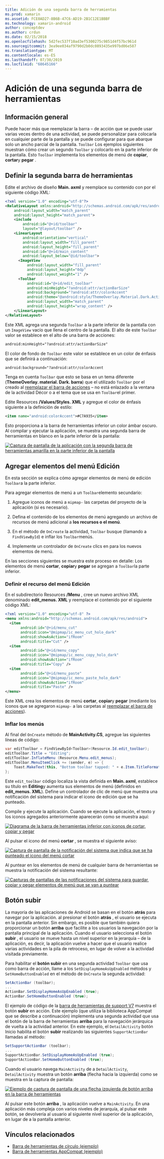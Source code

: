 ```yaml
---
title: Adición de una segunda barra de herramientas
ms.prod: xamarin
ms.assetid: FCE0AD27-8B6B-47C6-AD19-2B1C12E1BBBF
ms.technology: xamarin-android
author: conceptdev
ms.author: crdun
ms.date: 02/15/2018
ms.openlocfilehash: 5d2fec537f10ad3ef5300275c9851d4f57bc961d
ms.sourcegitcommit: 3ea9ee034af9790d2b0dc0893435e997bd06e587
ms.translationtype: MT
ms.contentlocale: es-ES
ms.lasthandoff: 07/30/2019
ms.locfileid: "68645166"
---
```

# <a name="adding-a-second-toolbar"></a>Adición de una segunda barra de herramientas


## <a name="overview"></a>Información general 

Puede hacer más que reemplazar la barra &ndash; de acción que se puede usar varias veces dentro de una actividad, se puede personalizar para colocarla en cualquier parte de la pantalla y se puede configurar para que abarque solo un ancho parcial de la pantalla. `Toolbar` Los ejemplos siguientes muestran cómo crear un segundo `Toolbar` y colocarlo en la parte inferior de la pantalla. Esto `Toolbar` implementa los elementos de menú de **copiar**, **cortar**y **pegar** . 


## <a name="define-the-second-toolbar"></a>Definir la segunda barra de herramientas 

Edite el archivo de diseño **Main. axml** y reemplace su contenido con por el siguiente código XML:

```xml
<?xml version="1.0" encoding="utf-8"?>
<RelativeLayout xmlns:android="http://schemas.android.com/apk/res/android"
    android:layout_width="match_parent"
    android:layout_height="match_parent">
    <include
        android:id="@+id/toolbar"
        layout="@layout/toolbar" />
    <LinearLayout
        android:orientation="vertical"
        android:layout_width="fill_parent"
        android:layout_height="fill_parent"
        android:id="@+id/main_content"
        android:layout_below="@id/toolbar">
      <ImageView
          android:layout_width="fill_parent"
          android:layout_height="0dp"
          android:layout_weight="1" />
      <Toolbar
          android:id="@+id/edit_toolbar"
          android:minHeight="?android:attr/actionBarSize"
          android:background="?android:attr/colorAccent"
          android:theme="@android:style/ThemeOverlay.Material.Dark.ActionBar"
          android:layout_width="match_parent"
          android:layout_height="wrap_content" />
    </LinearLayout>
</RelativeLayout>
```

Este XML agrega una segunda `Toolbar` a la parte inferior de la pantalla con un `ImageView` vacío que llena el centro de la pantalla. El alto de este `Toolbar` valor se establece en el alto de una barra de acciones: 

```xml
android:minHeight="?android:attr/actionBarSize"
```

El color de fondo de `Toolbar` este valor se establece en un color de énfasis que se definirá a continuación:

```xml
android:background="?android:attr/colorAccent
```

Tenga en cuenta `Toolbar` que esto se basa en un tema diferente (**ThemeOverlay. material. Dark. barra**) que el utilizado `Toolbar` por el creado al [reemplazar el barra de acciones](~/android/user-interface/controls/tool-bar/replacing-the-action-bar.md) &ndash; no está enlazado a la ventana de la actividad Décor o a el tema que se usa en `Toolbar`el primer.

Edite Resources **/Values/Styles. XML** y agregue el color de énfasis siguiente a la definición de estilo: 

```xml
<item name="android:colorAccent">#C7A935</item>
```

Esto proporciona a la barra de herramientas inferior un color ámbar oscuro. Al compilar y ejecutar la aplicación, se muestra una segunda barra de herramientas en blanco en la parte inferior de la pantalla: 

[![Captura de pantalla de la aplicación con la segunda barra de herramientas amarilla en la parte inferior de la pantalla](adding-a-second-toolbar-images/01-second-toolbar-sml.png)](adding-a-second-toolbar-images/01-second-toolbar.png#lightbox)


 
## <a name="add-edit-menu-items"></a>Agregar elementos del menú Edición 

En esta sección se explica cómo agregar elementos de menú de edición `Toolbar`a la parte inferior. 

Para agregar elementos de menú a un `Toolbar`elemento secundario: 

1.  Agregue iconos de menú a `mipmap-` las carpetas del proyecto de la aplicación (si es necesario).

2.  Defina el contenido de los elementos de menú agregando un archivo de recursos de menú adicional a **los recursos o el menú**. 

3.  En el método de `OnCreate` la actividad, `Toolbar` busque (llamando a `FindViewById`) e inflar los `Toolbar`menús.

4.  Implemente un controlador de `OnCreate` clics en para los nuevos elementos de menú. 

En las secciones siguientes se muestra este proceso en detalle: Los elementos de menú **cortar**, **copiar**y **pegar** se agregan a `Toolbar`la parte inferior. 



### <a name="define-the-edit-menu-resource"></a>Definir el recurso del menú Edición

En el subdirectorio Resources **/Menu** , cree un nuevo archivo XML denominado **edit_menus. XML** y reemplace el contenido por el siguiente código XML:

```xml
<?xml version="1.0" encoding="utf-8" ?>
<menu xmlns:android="http://schemas.android.com/apk/res/android">
  <item
       android:id="@+id/menu_cut"
       android:icon="@mipmap/ic_menu_cut_holo_dark"
       android:showAsAction="ifRoom"
       android:title="Cut" />
  <item
       android:id="@+id/menu_copy"
       android:icon="@mipmap/ic_menu_copy_holo_dark"
       android:showAsAction="ifRoom"
       android:title="Copy" />
  <item
       android:id="@+id/menu_paste"
       android:icon="@mipmap/ic_menu_paste_holo_dark"
       android:showAsAction="ifRoom"
       android:title="Paste" />
</menu>
```

Este XML crea los elementos de menú **cortar**, **copiar**y **pegar** (mediante los iconos que se agregaron `mipmap-` a las carpetas al [reemplazar el barra de acciones](~/android/user-interface/controls/tool-bar/replacing-the-action-bar.md)).



### <a name="inflate-the-menus"></a>Inflar los menús

Al final del `OnCreate` método de **MainActivity.CS**, agregue las siguientes líneas de código: 

```csharp
var editToolbar = FindViewById<Toolbar>(Resource.Id.edit_toolbar);
editToolbar.Title = "Editing";
editToolbar.InflateMenu (Resource.Menu.edit_menus);
editToolbar.MenuItemClick += (sender, e) => {
    Toast.MakeText(this, "Bottom toolbar tapped: " + e.Item.TitleFormatted, ToastLength.Short).Show();
};
```

Este `edit_toolbar` código localiza la vista definida en **Main. axml**, establece su título en **Editing**y aumenta sus elementos de menú (definidos en **edit_menus. XML**). Define un controlador de clic de menú que muestra una notificación del sistema para indicar el icono de edición que se ha punteado. 

Compile y ejecute la aplicación. Cuando se ejecute la aplicación, el texto y los iconos agregados anteriormente aparecerán como se muestra aquí: 

[![Diagrama de la barra de herramientas inferior con iconos de cortar, copiar y pegar](adding-a-second-toolbar-images/02-bottom-toolbar-sml.png)](adding-a-second-toolbar-images/02-bottom-toolbar.png#lightbox)

Al pulsar el icono del menú **cortar** , se muestra el siguiente aviso: 

[![Captura de pantalla de la notificación del sistema que indica que se ha punteado el icono del menú cortar](adding-a-second-toolbar-images/03-bottom-tapped-sml.png)](adding-a-second-toolbar-images/03-bottom-tapped.png#lightbox)

Al puntear en los elementos de menú de cualquier barra de herramientas se muestra la notificación del sistema resultante: 

[![Capturas de pantallas de las notificaciones del sistema para guardar, copiar y pegar elementos de menú que se van a puntear](adding-a-second-toolbar-images/04-menu-action-sml.png)](adding-a-second-toolbar-images/04-menu-action.png#lightbox)



## <a name="the-up-button"></a>Botón subir 

La mayoría de las aplicaciones de Android se basan en el botón **atrás** para navegar por la aplicación. al presionar el botón **atrás** , el usuario se ejecuta en la pantalla anterior.
Sin embargo, es posible que también quiera proporcionar un botón **arriba** que facilite a los usuarios la navegación por la pantalla principal de la aplicación. Cuando el usuario selecciona el botón **subir** , el usuario se mueve hasta un nivel superior en la jerarquía &ndash; de la aplicación, es decir, la aplicación vuelve a hacer que el usuario realice varias actividades en la pila de retroceso, en lugar de volver a la actividad visitada previamente. 

Para habilitar el **botón subir** en una segunda actividad `Toolbar` que usa como barra de acción, llame a los `SetDisplayHomeAsUpEnabled` métodos y `SetHomeButtonEnabled` en el método de `OnCreate` la segunda actividad:

```csharp
SetActionBar (toolbar);
...
ActionBar.SetDisplayHomeAsUpEnabled (true);
ActionBar.SetHomeButtonEnabled (true);
```

El ejemplo de código de la [barra de herramientas de support V7](https://docs.microsoft.com/samples/xamarin/monodroid-samples/supportv7-appcompat-toolbar) muestra el botón **subir** en acción. Este ejemplo (que utiliza la biblioteca AppCompat que se describe a continuación) implementa una segunda actividad que usa el botón de la barra de herramientas **arriba** para la navegación jerárquica de vuelta a la actividad anterior. En este ejemplo, el `DetailActivity` botón Inicio habilita el botón **subir** realizando las siguientes `SupportActionBar` llamadas al método: 

```csharp
SetSupportActionBar (toolbar);
...
SupportActionBar.SetDisplayHomeAsUpEnabled (true);
SupportActionBar.SetHomeButtonEnabled (true);
```

Cuando el usuario navega `MainActivity` de a `DetailActivity`, `DetailActivity` muestra un botón **arriba** (flecha hacia la izquierda) como se muestra en la captura de pantalla:

[![Ejemplo de captura de pantalla de una flecha izquierda de botón arriba en la barra de herramientas](adding-a-second-toolbar-images/05-up-button-sml.png)](adding-a-second-toolbar-images/05-up-button.png#lightbox)

Al pulsar este botón **arriba** , la aplicación vuelve a `MainActivity`. En una aplicación más compleja con varios niveles de jerarquía, al pulsar este botón, se devolvería al usuario al siguiente nivel superior de la aplicación, en lugar de a la pantalla anterior. 



## <a name="related-links"></a>Vínculos relacionados

- [Barra de herramientas de círculo (ejemplo)](https://docs.microsoft.com/samples/xamarin/monodroid-samples/android50-toolbar)
- [Barra de herramientas AppCompat (ejemplo)](https://docs.microsoft.com/samples/xamarin/monodroid-samples/supportv7-appcompat-toolbar)
